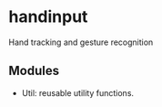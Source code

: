 # handinput

Hand tracking and gesture recognition

## Modules
* Util: reusable utility functions.



